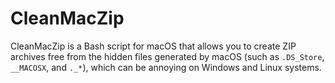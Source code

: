 # CleanMacZip
CleanMacZip is a Bash script for macOS that allows you to create ZIP archives free from the hidden files generated by macOS (such as `.DS_Store`, `__MACOSX`, and `._*`), which can be annoying on Windows and Linux systems.
